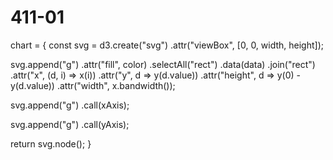 # 411-01
chart = {
  const svg = d3.create("svg")
      .attr("viewBox", [0, 0, width, height]);

  svg.append("g")
      .attr("fill", color)
    .selectAll("rect")
    .data(data)
    .join("rect")
      .attr("x", (d, i) => x(i))
      .attr("y", d => y(d.value))
      .attr("height", d => y(0) - y(d.value))
      .attr("width", x.bandwidth());

  svg.append("g")
      .call(xAxis);

  svg.append("g")
      .call(yAxis);

  return svg.node();
}

